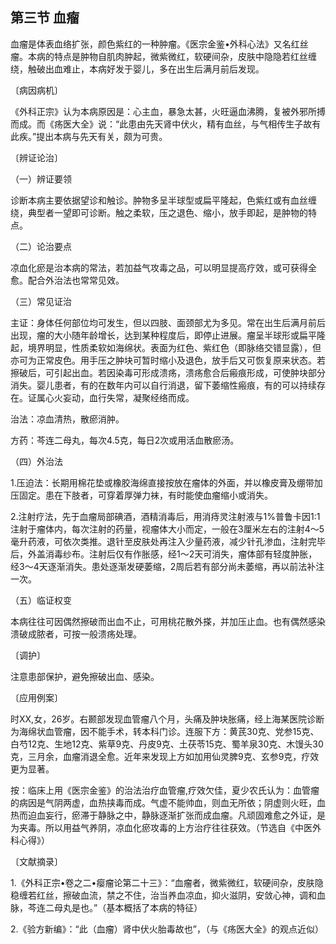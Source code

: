 ## 第三节 血瘤

血瘤是体表血络扩张，颜色紫红的一种肿瘤。《医宗金鉴•外科心法》又名红丝瘤。本病的特点是肿物自肌肉肿起，微紫微红，软硬间杂，皮肤中隐隐若红丝缠绕，触破出血难止，本病好发于婴儿，多在出生后满月前后发现。

〔病因病机〕

《外科正宗》认为本病原因是：心主血，暴急太甚，火旺逼血沸腾，复被外邪所搏而成。而《疡医大全》说：“此患由先天肾中伏火，精有血丝，与气相传生子故有此疾。”提出本病与先天有关，颇为可贵。

〔辨证论治〕

（一）辨证要领

诊断本病主要依据望诊和触诊。肿物多呈半球型或扁平隆起，色紫红或有血丝缠绕，典型者一望即可诊断。触之柔软，压之退色、缩小，放手即起，是肿物的特点。

（二）论治要点

凉血化瘀是治本病的常法，若加益气攻毒之品，可以明显提高疗效，或可获得全愈。配合外治法也常常见效。

（三）常见证治

主证：身体任何部位均可发生，但以四肢、面颈部尤为多见。常在出生后满月前后出现，瘤的大小随年龄增长，达到某种程度后，即停止进展。瘤呈半球形或扁平隆起，境界明显，性质柔软如海绵状。表面为红色、紫红色（即脉络交错显露），但亦可为正常皮色。用手压之肿块可暂时缩小及退色，放手后又可恢复原来状态。若擦破后，可引起出血。若因染毒可形成溃疡，溃疡愈合后瘢痕形成，可使肿块部分消失。婴儿患者，有的在数年内可以自行消退，留下萎缩性瘢痕，有的可以持续存在。证属心火妄动，血行失常，凝聚经络而成。

治法：凉血清热，散瘀消肿。

方药：芩连二母丸，每次4.5克，每日2次或用活血散瘀汤。

（四）外治法

1.压迫法：长期用棉花垫或橡胶海绵直接按放在瘤体的外面，并以橡皮膏及绷带加压固定。患在下肢者，可穿着厚弹力袜，有时能使血瘤缩小或消失。

2.注射疗法，先于血瘤局部碘酒，酒精消毒后，用消痔灵注射液与1%普鲁卡因1:1注射于瘤体内，每次注射的药量，视瘤体大小而定，一般在3厘米左右的注射4〜5毫升药液，可依次类推。退针至皮肤处再注入少量药液，减少针孔渗血，注射完毕后，外盖消毒纱布。注射后仅有作胀感，经1〜2天可消失，瘤体部有轻度肿胀，经3〜4天逐渐消失。患处逐渐发硬萎缩，2周后若有部分尚未萎缩，再以前法补注一次。

（五）临证权变

本病往往可因偶然擦破而出血不止，可用桃花散外搽，并加压止血。也有偶然感染溃破成脓者，可按一般溃疡处理。

〔调护〕

注意患部保护，避免擦破出血、感染。

〔应用例案〕

时XX,女，26岁。右颞部发现血管瘤八个月，头痛及肿块胀痛，经上海某医院诊断为海绵状血管瘤，因不能手术，转本科门诊。连服下方：黄芪30克、党参15克、白芍12克、生地12克、紫草9克、丹皮9克、土茯苓15克、蜀羊泉30克、木馒头30克，三月余，血瘤消退全愈。近年来发现上方如加用仙灵脾9克、玄参9克，疗效更为显著。

按：临床上用《医宗金鉴》的治法治疗血管瘤,疗效欠佳，夏少农氏认为：血管瘤的病因是气阴两虚，血热挟毒而成。气虚不能帅血，则血无所依；阴虚则火旺，血热而迫血妄行，瘀滞于静脉之中，静脉逐渐扩张而成血瘤。凡顽固难愈之外证，是为夹毒。所以用益气养阴，凉血化瘀攻毒的上方治疗往往获效。（节选自《中医外科心得》）

〔文献摘录〕

1.《外科正宗•卷之二•瘿瘤论第二十三》：“血瘤者，微紫微红，软硬间杂，皮肤隐稳缠若红丝，擦破血流，禁之不住，治当养血凉血，抑火滋阴，安敛心神，调和血脉，芩连二母丸是也。”（基本概括了本病的特征）

2.《验方新编》：“此（血瘤）肾中伏火胎毒故也”，（与《疡医大全》的观点近似）
